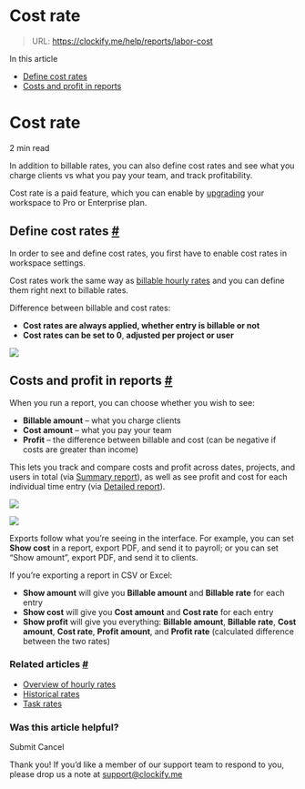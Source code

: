 # Cost rate

> URL: https://clockify.me/help/reports/labor-cost

In this article

* [Define cost rates](#define-cost-rates)
* [Costs and profit in reports](#costs-and-profit-in-reports)

# Cost rate

2 min read

In addition to billable rates, you can also define cost rates and see what you charge clients vs what you pay your team, and track profitability.

Cost rate is a paid feature, which you can enable by [upgrading](https://clockify.me/pricing) your workspace to Pro or Enterprise plan.

## Define cost rates [#](#define-cost-rates)

In order to see and define cost rates, you first have to enable cost rates in workspace settings.

Cost rates work the same way as [billable hourly rates](https://clockify.me/help/reports/hourly-rates) and you can define them right next to billable rates.

Difference between billable and cost rates:

* **Cost rates are always applied, whether entry is billable or not**
* **Cost rates can be set to 0**, **adjusted per project or user**

![](https://clockify.me/help/wp-content/uploads/2020/03/defining-cost-rates-min.png)

## Costs and profit in reports [#](#costs-and-profit-in-reports)

When you run a report, you can choose whether you wish to see:

* **Billable amount** – what you charge clients
* **Cost amount** – what you pay your team
* **Profit** – the difference between billable and cost (can be negative if costs are greater than income)

This lets you track and compare costs and profit across dates, projects, and users in total (via [Summary report](https://clockify.me/help/reports/summary-report)), as well as see profit and cost for each individual time entry (via [Detailed report](https://clockify.me/help/reports/detailed-report)).

![](https://clockify.me/help/wp-content/uploads/2024/03/Screenshot-2024-03-21-at-16.15.21-1024x1013.png)

![](https://clockify.me/help/wp-content/uploads/2024/03/Screenshot-2024-03-21-at-16.16.30-1-1024x325.png)

Exports follow what you’re seeing in the interface. For example, you can set **Show cost** in a report, export PDF, and send it to payroll; or you can set “Show amount”, export PDF, and send it to clients.

If you’re exporting a report in CSV or Excel:

* **Show amount** will give you **Billable amount** and **Billable rate** for each entry
* **Show cost** will give you **Cost amount** and **Cost rate** for each entry
* **Show profit** will give you everything: **Billable amount**, **Billable rate**, **Cost amount**, **Cost rate**, **Profit amount**, and **Profit rate** (calculated difference between the two rates)

### Related articles [#](#related-articles)

* [Overview of hourly rates](https://clockify.me/help/reports/hourly-rates)
* [Historical rates](https://clockify.me/help/reports/historic-rates)
* [Task rates](https://clockify.me/help/reports/task-rates)

### Was this article helpful?

Submit
Cancel

Thank you! If you’d like a member of our support team to respond to you, please drop us a note at support@clockify.me